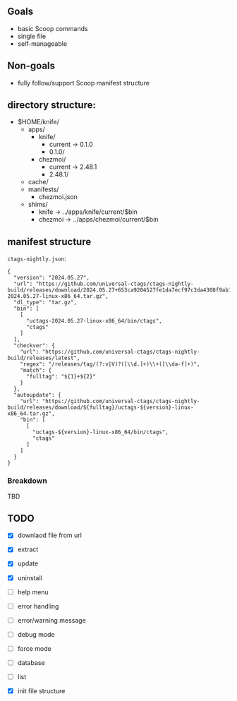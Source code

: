 ## Goals

- basic Scoop commands
- single file
- self-manageable

## Non-goals

- fully follow/support Scoop manifest structure

## directory structure:

- $HOME/knife/
    - apps/
        - knife/
            - current -> 0.1.0
            - 0.1.0/
        - chezmoi/
            - current -> 2.48.1
            - 2.48.1/
    - cache/
    - manifests/
        - chezmoi.json
    - shims/
        - knife -> ../apps/knife/current/$bin
        - chezmoi -> ../apps/chezmoi/current/$bin

## manifest structure

`ctags-nightly.json`:

```
{
  "version": "2024.05.27",
  "url": "https://github.com/universal-ctags/ctags-nightly-build/releases/download/2024.05.27+653ca9204527fe1da7ecf97c3da4308f9ab17d2c/uctags-2024.05.27-linux-x86_64.tar.gz",
  "dl_type": "tar.gz",
  "bin": [
    [
      "uctags-2024.05.27-linux-x86_64/bin/ctags",
      "ctags"
    ]
  ],
  "checkver": {
    "url": "https://github.com/universal-ctags/ctags-nightly-build/releases/latest",
    "regex": "/releases/tag/(?:v|V)?([\\d.]+)\\+([\\da-f]+)",
    "match": {
      "fulltag": "${1}+${2}"
    }
  },
  "autoupdate": {
    "url": "https://github.com/universal-ctags/ctags-nightly-build/releases/download/${fulltag}/uctags-${version}-linux-x86_64.tar.gz",
    "bin": [
      [
        "uctags-${version}-linux-x86_64/bin/ctags",
        "ctags"
      ]
    ]
  }
}
```

### Breakdown

TBD

## TODO

- [x] downlaod file from url
- [x] extract
- [x] update
- [x] uninstall

- [ ] help menu
- [ ] error handling
- [ ] error/warning message

- [ ] debug mode
- [ ] force mode

- [ ] database
- [ ] list

- [x] init file structure
